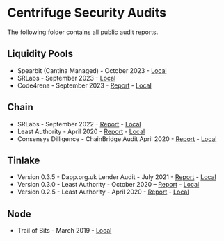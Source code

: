 # Centrifuge Security Audits

The following folder contains all public audit reports.

## Liquidity Pools
* Spearbit (Cantina Managed) - October 2023 - [Local](liquidity-pools/2023-10-Spearbit-Cantina-Managed.pdf)
* SRLabs - September 2023 - [Local](liquidity-pools/2023-09-SRLabs.pdf)
* Code4rena - September 2023 - [Report](https://code4rena.com/reports/2023-09-centrifuge) - [Local](liquidity-pools/2023-09-Code4rena.md)

## Chain
* SRLabs - September 2022 - [Report](https://securityresearchlabs.sharepoint.com/sites/Centrifuge/Freigegebene%20Dokumente/Forms/AllItems.aspx?id=%2Fsites%2FCentrifuge%2FFreigegebene%20Dokumente%2FGeneral%2F0%2Ddeliverables%2FSRL%2Dcentrifuge%5Fbaseline%5Fassurance%2Dreport%2Donline%2Dv2%2E3%2Epdf&parent=%2Fsites%2FCentrifuge%2FFreigegebene%20Dokumente%2FGeneral%2F0%2Ddeliverables&p=true&ga=1) - [Local](chain/SRLabs-baseline-report_2022.pdf)
* Least Authority - April 2020 - [Report](https://leastauthority.com/static/publications/LeastAuthority_Centrifuge_Chain_Audit_Report.pdf) - [Local](chain/LA-Centrifuge-Chain.pdf)
* Consensys Dilligence - ChainBridge Audit April 2020 - [Report](https://consensys.net/diligence/audits/private/adash47d-chainbridge/chainbridge-audit-2020-04.pdf) - [Local](bridge/chainbridge-audit-2020-04.pdf)

## Tinlake
* Version 0.3.5 - Dapp.org.uk Lender Audit - July 2021 - [Report](https://dapp.org.uk/reports/tinlake.html) - [Local](tinlake/dapp-org-tinlake-lender.html)
* Version 0.3.0 - Least Authority - October 2020 – [Report](https://leastauthority.com/static/publications/LeastAuthority_Centrifuge_Tinlake_0.3.0_Audit_Report.pdf) - [Local](tinlake/LA-Tinlake-Audit-v0.3.0.pdf)
* Version 0.2.5 - Least Authority - April 2020 - [Report](https://leastauthority.com/static/publications/LeastAuthority_Centrifuge_Tinlake_Contracts_Actions_Audit_Report.pdf) - [Local](tinlake/LA-Tinlake-Audit-v0.2.5.pdf)

## Node
* Trail of Bits - March 2019 - [Local](node/Trail-of-Bits-Audit.pdf)
